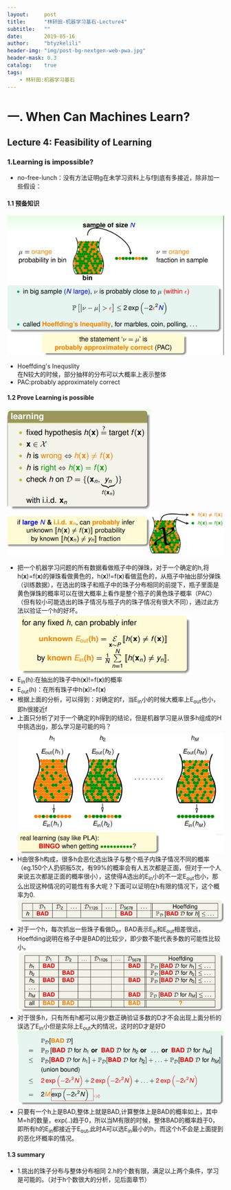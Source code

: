 ```yaml
---
layout:     post
title:      "林轩田-机器学习基石-Lecture4"
subtitle:   ""
date:       2019-05-16
author:     "btyzkelili"
header-img: "img/post-bg-nextgen-web-pwa.jpg"
header-mask: 0.3
catalog:    true
tags:
    - 林轩田:机器学习基石
---
```

# 一. When Can Machines Learn?
## Lecture 4: Feasibility of Learning
### 1.Learning is impossible?
* no-free-lunch：没有方法证明g在未学习资料上与f到底有多接近，除非加一些假设：
#### 1.1 预备知识
![](/img/linxuant-jishi/4-4.jpg)  
* Hoeffding's Inequslity  
	在N较大的时候，部分抽样的分布可以大概率上表示整体
* PAC:probably approximately correct  
#### 1.2 Prove Learning is possible 
![](/img/linxuant-jishi/4-1.jpg)  
![](/img/linxuant-jishi/4-2.jpg)  
* 把一个机器学习问题的所有数据看做瓶子中的弹珠，对于一个确定的h,将h(**x**)=f(**x**)的弹珠看做黄色的，h(**x**)!=f(**x**)看做蓝色的，从瓶子中抽出部分弹珠（训练数据），在选出的珠子和瓶子中的珠子分布相同的前提下，瓶子里面是黄色弹珠的概率可以在很大概率上看作是整个瓶子的黄色珠子概率（PAC）（但有较小可能选出的珠子情况与瓶子内的珠子情况有很大不同），通过此方法以验证一个h的好坏。
![](/img/linxuant-jishi/4-3.jpg)  
* E<sub>in</sub>(h):在抽出的珠子中h(**x**)!=f(**x**)的概率
* E<sub>out</sub>(h)：在所有珠子中h(**x**)!=f(**x**) 
* 根据上面的分析，可以得到：对确定的f，当E<sub>in</sub>小的时候大概率上E<sub>out</sub>也小，即h很接近f
* 上面只分析了对于一个确定的h得到的结论，但是机器学习是从很多h组成的H中挑选出g，那么学习是可能的吗？
![](/img/linxuant-jishi/4-5.jpg)  
* H由很多h构成，很多h会恶化选出珠子与整个瓶子内珠子情况不同的概率（eg.150个人扔铜板5次，有99%的概率会有人五次都是正面，但对于一个人来说五次都是正面的概率很小），这使得A选出的E<sub>in</sub>小的不一定E<sub>out</sub>也小，那么出现这种情况的可能性有多大呢？下面可以证明在h有限的情况下，这个概率为0.
![](/img/linxuant-jishi/4-6.jpg)  
* 对于一个h，每次抓出一些珠子看做D<sub>n</sub>，BAD表示E<sub>in</sub>和E<sub>out</sub>相差很远，Hoeffding说明在格子中是BAD的比较少，即少数不能代表多数的可能性比较小。
![](/img/linxuant-jishi/4-7.jpg)  
* 对于很多h，只有所有h都可以用少数正确验证多数的D才不会出现上面分析的误选了E<sub>in</sub>小但是实际上E<sub>out</sub>大的情况，这时的D才是好D
![](/img/linxuant-jishi/4-8.jpg)  
* 只要有一个h上是BAD,整体上就是BAD,计算整体上是BAD的概率如上，其中M=h的数量，exp(..)趋于0，所以当M有限的时候，整体BAD的概率趋于0，即所有h的E<sub>in</sub>都接近于E<sub>out</sub>,此时A可以选E<sub>in</sub>最小的h，而这个h不会是上面提到的恶化坏概率的情况。
#### 1.3 summary
* 1.挑出的珠子分布与整体分布相同 2.h的个数有限，满足以上两个条件，学习是可能的。（对于h个数很大的分析，见后面章节）